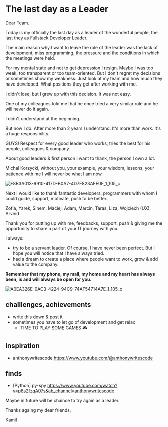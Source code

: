 # The last day as a Leader

Dear Team.

Today is my officially the last day as a leader of the wonderful people, the last they as Fullstack Developer Leader.

The main reason why I want to leave the role of the leader was the lack of development, miss programming, the pressure and the conditions in which the meetings were held. 

For my mental state and not to get depression I resign. 
Maybe I was too weak, too transparent or too team-oriented. But I don't regret my decisions or sometimes show my weakness.
Just look at my team and how much they have developed. What positions they get after working with me.

I didn't lose, but I grew up with this decision. It was not easy.

One of my colleagues told me that he once tried a very similar role and he will never do it again. 

I didn't understand at the beginning. 

But now I do. After more than 2 years I understand. It's more than work. It's a huge responsibility.

GUYS! Respect for every good leader who works, tries the best for his people, colleagues & company.

About good leaders & first person I want to thank, the person I own a lot.


Michal Korzycki, without you, your example, your wisdom, lessons, your patience with me I will never be what I am now.

![F8B3A013-9910-417D-B0A7-4D7F823AFE0E_1_105_c](https://github.com/KuligKamil/kuligkamil.github.io/assets/13277748/82289703-d5f2-4e9f-8673-2250d8a57a70)


Next I would like to thank fantastic developers, programmers with whom I could guide, support, motivate, push to be better.

Zofia, Yarek, Sinem, Maciej, Adam, Marcin, Taras, Liza, Wojciech (UX), Arvind

Thank you for putting up with me, feedbacks, support, push & giving me the opportunity to share a part of your IT journey with you.

I always:
* try to be a servant leader. Of course, I have never been perfect. But I hope you will notice that I have always tried.
* had a dream to create a place where people want to work, grow & add value to the company.


**Remember that my phone, my mail, my home and my heart has always been, is and will always be open for you.**

![A0EA326E-0AC3-4224-94C9-74AF54714A7E_1_105_c](https://github.com/KuligKamil/kuligkamil.github.io/assets/13277748/f003752a-ce3c-4765-8d6b-4abe9d796778)

## challlenges, achievements
* write this down & post it
* sometimes you have to let go of development and get relax
  * TIME TO PLAY SOME GAMES 🎮

## inspiration
* anthonywritescode https://www.youtube.com/@anthonywritescode

## finds
* [Python] py-spy https://www.youtube.com/watch?v=p8s2fzqA07s&ab_channel=anthonywritescode

Maybe in future will be chaince to try again as a leader.

Thanks againg my dear friends,

Kamil

